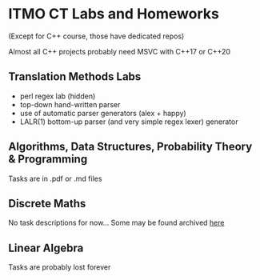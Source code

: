 # ITMO CT Labs and Homeworks

(Except for C++ course, those have dedicated repos)

Almost all C++ projects probably need MSVC with C++17 or C++20

## Translation Methods Labs
- perl regex lab (hidden)
- top-down hand-written parser
- use of automatic parser generators (alex + happy)
- LALR(1) bottom-up parser (and very simple regex lexer) generator

## Algorithms, Data Structures, Probability Theory & Programming
Tasks are in .pdf or .md files

## Discrete Maths
No task descriptions for now...
Some may be found archived [here](http://web.archive.org/web/*/https://neerc.ifmo.ru/teaching/*)

## Linear Algebra
Tasks are probably lost forever
